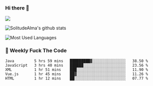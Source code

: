 ### Hi there 👋

<p>
  <a href="https://count.getloli.com/"><img src="https://count.getloli.com/get/@:solitudealma"></a>
</p>

![SolitudeAlma's github stats](https://github-readme-stats.vercel.app/api?username=solitudealma&show_icons=true&theme=radical)

![Most Used Languages](https://github-readme-stats.vercel.app/api/top-langs/?username=solitudealma&layout=compact&hide_border=true&theme=dark)
<!-- ![visitors](https://visitor-badge.glitch.me/badge?page_id=solitudealma.solitudealma.id) -->


### :dart: Weekly Fuck The Code

<!--START_SECTION:waka-->
```text
Java         5 hrs 59 mins   █████████▓░░░░░░░░░░░░░░░   38.50 % 
JavaScript   3 hrs 40 mins   ██████░░░░░░░░░░░░░░░░░░░   23.56 % 
XML          1 hr 51 mins    ███░░░░░░░░░░░░░░░░░░░░░░   11.90 % 
Vue.js       1 hr 45 mins    ██▓░░░░░░░░░░░░░░░░░░░░░░   11.26 % 
HTML         1 hr 12 mins    ██░░░░░░░░░░░░░░░░░░░░░░░   07.77 % 
```
<!--END_SECTION:waka-->
